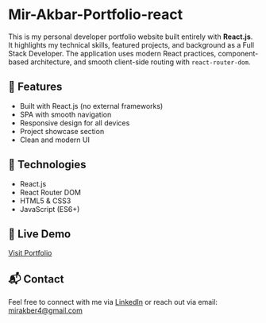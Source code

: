 # Mir-Akbar-Portfolio-react

This is my personal developer portfolio website built entirely with **React.js**. It highlights my technical skills, featured projects, and background as a Full Stack Developer. The application uses modern React practices, component-based architecture, and smooth client-side routing with `react-router-dom`.

## 🚀 Features

- Built with React.js (no external frameworks)
- SPA with smooth navigation
- Responsive design for all devices
- Project showcase section
- Clean and modern UI

## 📁 Technologies

- React.js
- React Router DOM
- HTML5 & CSS3
- JavaScript (ES6+)


## 🔗 Live Demo

[Visit Portfolio](https://mir-akbar-portfolio-react-v2.netlify.app/)

## 📬 Contact

Feel free to connect with me via [LinkedIn](linkedin.com/in/mir-akbar-ali-khan-a6b26435a) or reach out via email: mirakber4@gmail.com
 
